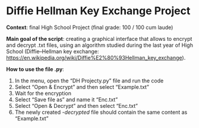 # Diffie Hellman Key Exchange Project

**Context**: final High School Project (final grade: 100 / 100 cum laude)

**Main goal of the script**: creating a graphical interface that allows to encrypt and decrypt .txt files, using an algorithm studied during the last year of High School (Diffie–Hellman key exchange: https://en.wikipedia.org/wiki/Diffie%E2%80%93Hellman_key_exchange).

**How to use the file .py**:

 1. In the menu, open the “DH Projecty.py” file and run the code
 2. Select “Open & Encrypt” and then select “Example.txt”
 3. Wait for the encryption
 4. Select “Save file as” and name it “Enc.txt”
 5. Select “Open & Decrypt” and then select “Enc.txt”
 6. The newly created *-decrypted* file should contain the same content as
    “Example.txt”
